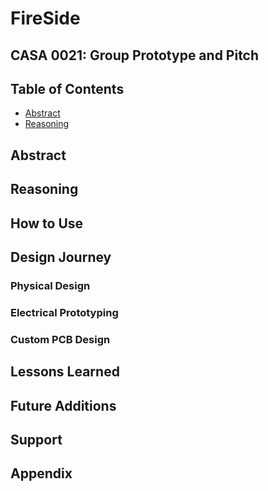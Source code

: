 # FireSide

## CASA 0021: Group Prototype and Pitch

## Table of Contents

- [Abstract](#Abstract)
- [Reasoning](#Reasoning)

## Abstract

## Reasoning

## How to Use

## Design Journey

### Physical Design

### Electrical Prototyping

### Custom PCB Design

## Lessons Learned

## Future Additions

## Support

## Appendix